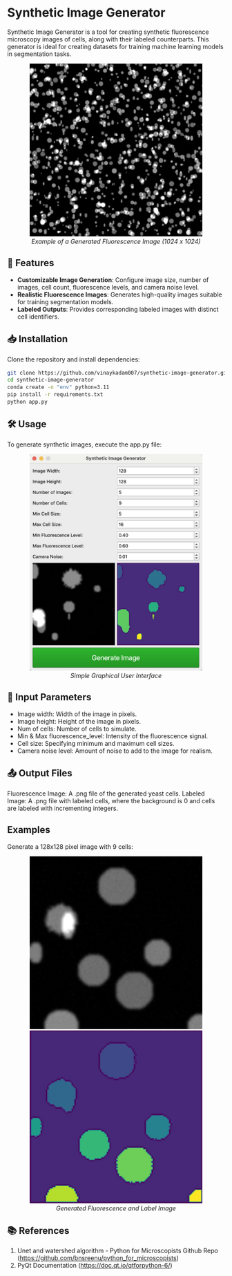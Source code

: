 # Synthetic Image Generator
Synthetic Image Generator is a tool for creating synthetic fluorescence microscopy images of cells, along with their labeled counterparts. This generator is ideal for creating datasets for training machine learning models in segmentation tasks.

<p align="center">
  <img src="misc/demodisplay_image.png" alt="Synthetic Image Example" width="400"/>
  <br>
  <em>Example of a Generated Fluorescence Image (1024 x 1024)</em>
</p>

## 🚀 Features

- **Customizable Image Generation**: Configure image size, number of images, cell count, fluorescence levels, and camera noise level.
- **Realistic Fluorescence Images**: Generates high-quality images suitable for training segmentation models.
- **Labeled Outputs**: Provides corresponding labeled images with distinct cell identifiers.

## 📥 Installation

Clone the repository and install dependencies:

```bash
git clone https://github.com/vinaykadam007/synthetic-image-generator.git
cd synthetic-image-generator
conda create -n "env" python=3.11
pip install -r requirements.txt
python app.py
```

## 🛠️ Usage

To generate synthetic images, execute the app.py file:

<p align="center">
  <img src="misc/Screenshot.png" alt="Synthetic Image Example" width="400"/>
  <br>
  <em>Simple Graphical User Interface</em>
</p>


## 🔧 Input Parameters

- Image width: Width of the image in pixels.
- Image height: Height of the image in pixels.
- Num of cells: Number of cells to simulate.
- Min & Max fluorescence_level: Intensity of the fluorescence signal.
- Cell size: Specifying minimum and maximum cell sizes.
- Camera noise level: Amount of noise to add to the image for realism.
  
## 📤 Output Files

Fluorescence Image: A .png file of the generated yeast cells.
Labeled Image: A .png file with labeled cells, where the background is 0 and cells are labeled with incrementing integers.

## Examples

Generate a 128x128 pixel image with 9 cells:

<p align="center">
  <img src="misc/Fluorescence.png" alt="Synthetic Image Example" width="400"/>
  <img src="misc/Label.png" alt="Synthetic Image Example" width="400"/>
  <br>
  <em>Generated Fluorescence and Label Image</em>
</p>

    
## 📚 References
1. Unet and watershed algorithm - Python for Microscopists Github Repo (https://github.com/bnsreenu/python_for_microscopists)
2. PyQt Documentation (https://doc.qt.io/qtforpython-6/)
